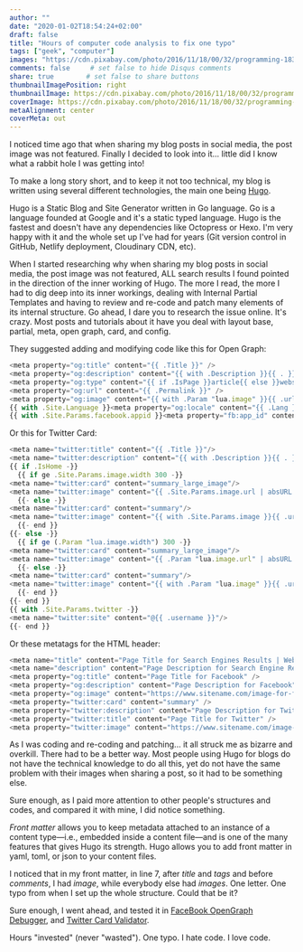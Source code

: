```yaml
---
author: ""
date: "2020-01-02T18:54:24+02:00"
draft: false
title: "Hours of computer code analysis to fix one typo"
tags: ["geek", "computer"]
images: "https://cdn.pixabay.com/photo/2016/11/18/00/32/programming-1833058_960_720.png"
comments: false     # set false to hide Disqus comments
share: true        # set false to share buttons
thumbnailImagePosition: right
thumbnailImage: https://cdn.pixabay.com/photo/2016/11/18/00/32/programming-1833058_960_720.png
coverImage: https://cdn.pixabay.com/photo/2016/11/18/00/32/programming-1833058_960_720.png
metaAlignment: center
coverMeta: out
---
```


I noticed time ago that when sharing my blog posts in social media, the post image was not featured. Finally I decided to look into it... little did I know what a rabbit hole I was getting into!

<!--more-->

To make a long story short, and to keep it not too technical, my blog is written using several different technologies, the main one being [Hugo](https://gohugo.io/).

Hugo is a Static Blog and Site Generator written in Go language. Go is a language founded at Google and it's a static typed language. Hugo is the fastest and doesn't have any dependencies like Octopress or Hexo. I'm very happy with it and the whole set up I've had for years (Git version control in GitHub, Netlify deployment, Cloudinary CDN, etc).

When I started researching why when sharing my blog posts in social media, the post image was not featured, ALL search results I found pointed in the direction of the inner working of Hugo. The more I read, the more I had to dig deep into its inner workings, dealing with Internal Partial Templates and having to review and re-code and patch many elements of its internal structure. Go ahead, I dare you to research the issue online. It's crazy. Most posts and tutorials about it have you deal with layout base, partial, meta, open graph, card, and config.

They suggested adding and modifying code like this for Open Graph:

```javascript
<meta property="og:title" content="{{ .Title }}" />
<meta property="og:description" content="{{ with .Description }}{{ . }}{{ else }}{{if .IsPage}}{{ .Summary }}{{ else }}{{ with .Site.Params.description }}{{ . }}{{ end }}{{ end }}{{ end }}" />
<meta property="og:type" content="{{ if .IsPage }}article{{ else }}website{{ end }}" />
<meta property="og:url" content="{{ .Permalink }}" />
<meta property="og:image" content="{{ with .Param "lua.image" }}{{ .url | absURL }}{{ else }}{{ with .Site.Params.image }}{{ .url | absURL }}{{ end }}{{ end }}" />
{{ with .Site.Language }}<meta property="og:locale" content="{{ .Lang }}" />{{ end }}
{{ with .Site.Params.facebook.appid }}<meta property="fb:app_id" content="{{ . }}" />{{ end }}
```

Or this for Twitter Card:

```javascript
<meta name="twitter:title" content="{{ .Title }}"/>
<meta name="twitter:description" content="{{ with .Description }}{{ . }}{{ else }}{{if .IsPage}}{{ .Summary }}{{ else }}{{ with .Site.Params.description }}{{ . }}{{ end }}{{ end }}{{ end -}}"/>
{{ if .IsHome -}}
  {{ if ge .Site.Params.image.width 300 -}}
<meta name="twitter:card" content="summary_large_image"/>
<meta name="twitter:image" content="{{ .Site.Params.image.url | absURL }}"/>
  {{- else -}}
<meta name="twitter:card" content="summary"/>
<meta name="twitter:image" content="{{ with .Site.Params.image }}{{ .url | absURL }}{{ else }}{{ with .Site.Params.logo }}{{ .url | absURL }}{{ end }}{{ end }}" />
  {{- end }}
{{- else -}}
  {{ if ge (.Param "lua.image.width") 300 -}}
<meta name="twitter:card" content="summary_large_image"/>
<meta name="twitter:image" content="{{ .Param "lua.image.url" | absURL }}"/>
  {{- else -}}
<meta name="twitter:card" content="summary"/>
<meta name="twitter:image" content="{{ with .Param "lua.image" }}{{ .url | absURL }}{{ else }}{{ with .Site.Params.logo }}{{ .url | absURL }}{{ end }}{{ end }}" />
  {{- end }}
{{- end }}
{{ with .Site.Params.twitter -}}
<meta name="twitter:site" content="@{{ .username }}"/>
{{- end }}
```

Or these metatags for the HTML header:

```javascript
<meta name="title" content="Page Title for Search Engines Results | Website Name" />
<meta name="description" content="Page Description for Search Engine Results" />
<meta property="og:title" content="Page Title for Facebook" />
<meta property="og:description" content="Page Description for Facebook" />
<meta property="og:image" content="https://www.sitename.com/image-for-facebook.png" />
<meta property="twitter:card" content="summary" />
<meta property="twitter:description" content="Page Description for Twitter." />
<meta property="twitter:title" content="Page Title for Twitter" />
<meta property="twitter:image" content="https://www.sitename.com/image-for-twitter.png" />
```

As I was coding and re-coding and patching... it all struck me as bizarre and overkill. There had to be a better way. Most people using Hugo for blogs do not have the technical knowledge to do all this, yet do not have the same problem with their images when sharing a post, so it had to be something else.

Sure enough, as I paid more attention to other people's structures and codes, and compared it with mine, I did notice something.

*Front matter* allows you to keep metadata attached to an instance of a content type—i.e., embedded inside a content file—and is one of the many features that gives Hugo its strength. Hugo allows you to add front matter in yaml, toml, or json to your content files.

I noticed that in my front matter, in line 7, after *title* and *tags* and before *comments*, I had *image*, while everybody else had *images*. One letter. One typo from when I set up the whole structure. Could that be it?

Sure enough, I went ahead, and tested it in [FaceBook OpenGraph Debugger](https://developers.facebook.com/tools/debug/og/object/), and [Twitter Card Validator](https://cards-dev.twitter.com/validator).

Hours "invested" (never "wasted"). One typo. I hate code. I love code.
